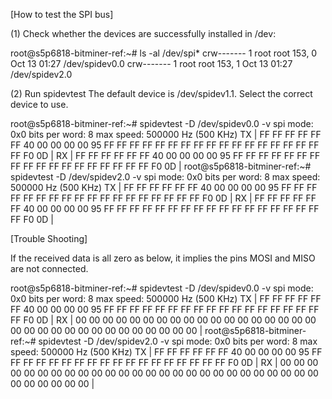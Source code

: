 [How to test the SPI bus]

(1) Check whether the devices are successfully installed in /dev:

root@s5p6818-bitminer-ref:~# ls -al /dev/spi*
crw-------    1 root     root      153,   0 Oct 13 01:27 /dev/spidev0.0
crw-------    1 root     root      153,   1 Oct 13 01:27 /dev/spidev2.0

(2) Run spidevtest
The default device is /dev/spidev1.1. Select the correct device to use.

root@s5p6818-bitminer-ref:~# spidevtest -D /dev/spidev0.0 -v
spi mode:  0x0
bits per word: 8
max speed: 500000 Hz (500 KHz)
TX | FF FF FF FF FF FF 40 00 00 00 00 95 FF FF FF FF FF FF FF FF FF FF FF FF FF FF FF FF FF FF F0 0D  |
RX | FF FF FF FF FF FF 40 00 00 00 00 95 FF FF FF FF FF FF FF FF FF FF FF FF FF FF FF FF FF FF F0 0D  |
root@s5p6818-bitminer-ref:~# spidevtest -D /dev/spidev2.0 -v
spi mode:  0x0
bits per word: 8
max speed: 500000 Hz (500 KHz)
TX | FF FF FF FF FF FF 40 00 00 00 00 95 FF FF FF FF FF FF FF FF FF FF FF FF FF FF FF FF FF FF F0 0D  |
RX | FF FF FF FF FF FF 40 00 00 00 00 95 FF FF FF FF FF FF FF FF FF FF FF FF FF FF FF FF FF FF F0 0D  |

[Trouble Shooting]

If the received data is all zero as below, it implies the pins MOSI and MISO are not connected.

root@s5p6818-bitminer-ref:~# spidevtest -D /dev/spidev0.0 -v
spi mode:  0x0
bits per word: 8
max speed: 500000 Hz (500 KHz)
TX | FF FF FF FF FF FF 40 00 00 00 00 95 FF FF FF FF FF FF FF FF FF FF FF FF FF FF FF FF FF FF F0 0D  |
RX | 00 00 00 00 00 00 00 00 00 00 00 00 00 00 00 00 00 00 00 00 00 00 00 00 00 00 00 00 00 00 00 00  |
root@s5p6818-bitminer-ref:~# spidevtest -D /dev/spidev2.0 -v
spi mode:  0x0
bits per word: 8
max speed: 500000 Hz (500 KHz)
TX | FF FF FF FF FF FF 40 00 00 00 00 95 FF FF FF FF FF FF FF FF FF FF FF FF FF FF FF FF FF FF F0 0D  |
RX | 00 00 00 00 00 00 00 00 00 00 00 00 00 00 00 00 00 00 00 00 00 00 00 00 00 00 00 00 00 00 00 00  |

